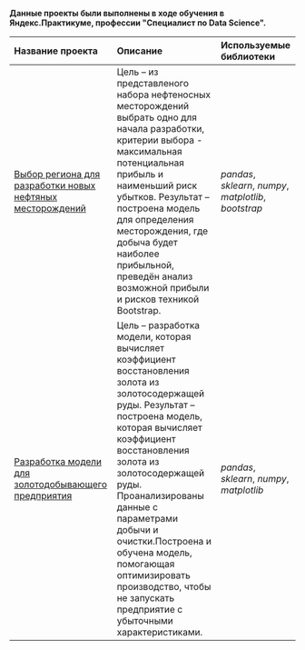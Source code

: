 **Данные проекты были выполнены в ходе обучения в Яндекс.Практикуме, профессии "Специалист по Data Science".**

| Название проекта | Описание | Используемые библиотеки | 
| :---------------------- | :---------------------- | :---------------------- |
| [Выбор региона для разработки новых нефтяных месторождений]() | Цель – из представленого набора нефтеносных месторождений выбрать одно для начала разработки, критерии выбора - максимальная потенциальная прибыль и наименьший риск убытков. Результат – построена модель для определения месторождения, где добыча будет наиболее прибыльной, преведён анализ возможной прибыли и рисков техникой Bootstrap.| *pandas*, *sklearn*, *numpy*, *matplotlib*, *bootstrap*|
| [Разработка модели для золотодобывающего предприятия]() | Цель – разработка модели, которая вычисляет коэффициент восстановления золота из золотосодержащей руды. Результат – построена модель, которая вычисляет коэффициент восстановления золота из золотосодержащей руды. Проанализированы данные с параметрами добычи и очистки.Построена и обучена модель, помогающая оптимизировать производство, чтобы не запускать предприятие с убыточными характеристиками.| *pandas*,  *sklearn*, *numpy*, *matplotlib* |

